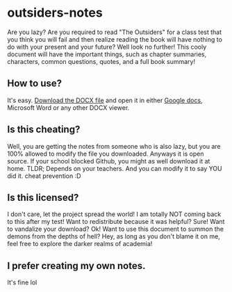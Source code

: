 # outsiders-notes
Are you lazy? Are you required to read "The Outsiders" for a class test that you think you will fail and then realize reading the book will have nothing to do with your present and your future? 
Well look no further! This cooly document will have the important things, such as chapter summaries, characters, common questions, quotes, and a full book summary!

## How to use?
It's easy. [Download the DOCX file](https://github.com/KylomaskGamer/outsiders-notes/raw/main/Outsiders%20notes.docx) and open it in either [Google docs](https://docs.google.com/document/), Microsoft Word or any other DOCX viewer.

## Is this cheating?
Well, you are getting the notes from someone who is also lazy, but you are 100% allowed to modify the file you downloaded. Anyways it is open source. If your school blocked Github, you might as well download it at home. 
TLDR; Depends on your teachers. And you can modify it to say YOU did it. cheat prevention :D

## Is this licensed?
I don't care, let the project spread the world! I am totally NOT coming back to this after my test! 
Want to redistribute because it was helpful? Sure!
Want to vandalize your download? Ok!
Want to use this document to summon the demons from the depths of hell? Hey, as long as you don't blame it on me, feel free to explore the darker realms of academia!

## I prefer creating my own notes.
It's fine lol

